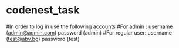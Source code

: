 # codenest_task

#In order to log in use the following accounts
#For admin : username (admin@admin.com) password (admin)
#For regular user: username (test@abv.bg) password (test)